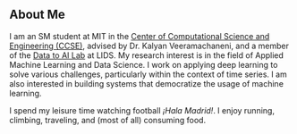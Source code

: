 ## About Me

I am an SM student at MIT in the [Center of Computational Science and Engineering (CCSE)](https://cse.mit.edu/), advised by Dr. Kalyan Veeramachaneni, and a member of the [Data to AI Lab](https://dai.lids.mit.edu/) at LIDS. My research interest is in the field of Applied Machine Learning and Data Science. I work on applying deep learning to solve various challenges, particularly within the context of time series. I am also interested in building systems that democratize the usage of machine learning.

I spend my leisure time watching football _¡Hala Madrid!_. I enjoy running, climbing, traveling, and (most of all) consuming food.
